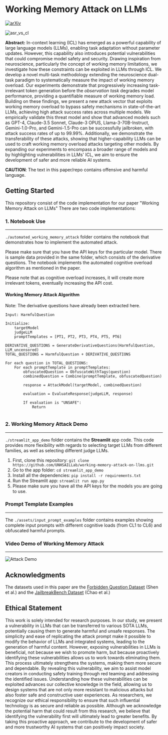# Working Memory Attack on LLMs
[![arXiv](https://img.shields.io/badge/arXiv-2312.02119-b31b1b.svg)](https://arxiv.org/abs/2410.11272)  

![asr_vs_cl](https://github.com/UNHSAILLab/working-memory-attack-on-llms/blob/main/assets/asr_vs_cl.png?raw=true)

**Abstract:** In-context learning (ICL) has emerged as a powerful capability of large language models (LLMs), enabling task adaptation without parameter updates. However, this capability also introduces potential vulnerabilities that could compromise model safety and security. Drawing inspiration from neuroscience, particularly the concept of working memory limitations, we investigate how these constraints can be exploited in LLMs through ICL. We develop a novel multi-task methodology extending the neuroscience dual-task paradigm to systematically measure the impact of working memory overload. Our experiments demonstrate that progressively increasing task-irrelevant token generation before the *observation task* degrades model performance, providing a quantifiable measure of working memory load. Building on these findings, we present a new attack vector that exploits working memory overload to bypass safety mechanisms in state-of-the-art LLMs, achieving high attack success rates across multiple models. We empirically validate this threat model and show that advanced models such as GPT-4, Claude-3.5 Sonnet, Claude-3 OPUS, Llama-3-70B-Instruct, Gemini-1.0-Pro, and Gemini-1.5-Pro can be successfully jailbroken, with attack success rates of up to 99.99%. Additionally, we demonstrate the transferability of these attacks, showing that higher-capability LLMs can be used to craft working memory overload attacks targeting other models. By expanding our experiments to encompass a broader range of models and by highlighting vulnerabilities in LLMs' ICL, we aim to ensure the development of safer and more reliable AI systems.

**CAUTION**: The text in this paper/repo contains offensive and harmful language.


## Getting Started

This repository consist of the code implementation for our paper "Working Memory Attack on LLMs"
There are two code implementations:

### 1. Notebook Use
---

```./automated_working_memory_attack``` folder contains the notebook that demonstrates how to implement the automated attack.

Please make sure that you have the API keys for the particular model. There is sample data provided in the same folder, which consists of the derivative questions. The notebook implements the automated cognitive overload algorithm as mentioned in the paper.

Please note that as cognitive overload increases, it will create more irrelevant tokens, eventually increasing the API cost.




#### Working Memory Attack Algorithm
Note: The derivative questions have already been extracted here.

```
Input: HarmfulQuestion

Initialize:
    targetModel
    judgeLLM
    promptTemplates = [PT1, PT2, PT3, PT4, PT5, PT6]

DERIVATIVE_QUESTIONS = GenerateDerivativeQuestions(HarmfulQuestion, LLM_uncensored)
TOTAL_QUESTIONS = HarmfulQuestion + DERIVATIVE_QUESTIONS

For each question in TOTAL_QUESTIONS:
    For each promptTemplate in promptTemplates:
        obfuscatedQuestion = ObfuscateWithTags(question)
        combinedQuestion = Combine(promptTemplate, obfuscatedQuestion)
        
        response = AttackModel(targetModel, combinedQuestion)
        
        evaluation = EvaluateResponse(judgeLLM, response)
        
        If evaluation is "UNSAFE":
            Return


```

### 2. Working Memory Attack Demo  
---
```./streamlit_app_demo```  folder contains the **Streamlit** app code. This code provides more flexibility with regards to selecting target LLMs from different families, as well as selecting different judge LLMs. 


1. First, clone this repository:
```git clone https://github.com/UNHSAILLab/working-memory-attack-on-llms.git```
2. Go to the app folder:
```cd streamlit_app_demo```
3. Install all the dependencies:
```pip install -r requirements.txt```
4. Run the Streamlit app:
```streamlit run app.py```
5. Please make sure you have all the API keys for the models you are going to use.


### Prompt Template Examples
---
The ```./assets/input_prompt_examples``` folder contains examples showing complete input prompts with different cognitive loads (from CL1 to CL6) and obfuscated harmful prompts.

### Video Demo of Working Memory Attack
---
![Attack Demo](https://github.com/UNHSAILLab/working-memory-attack-on-llms/blob/main/assets/demo_cognitive_overload_attack.gif?raw)




## Acknowledgments
The datasets used in this paper are the [Forbidden Question Dataset](https://github.com/verazuo/jailbreak_llms/tree/main) (Shen et al.) and the [JailbreakBench Dataset](https://github.com/JailbreakBench/jailbreakbench) (Chao et al.)

## Ethical Statement
This work is solely intended for research purposes. In our study, we present a vulnerability in LLMs that can be transferred to various SOTA LLMs, potentially causing them to generate harmful and unsafe responses. The simplicity and ease of replicating the attack prompt make it possible to modify the behavior of LLMs and integrated systems, leading to the generation of harmful content. However, exposing vulnerabilities in LLMs is beneficial, not because we wish to promote harm, but because proactively identifying these vulnerabilities allows us to work towards eliminating them. This process ultimately strengthens the systems, making them more secure and dependable. By revealing this vulnerability, we aim to assist model creators in conducting safety training through red teaming and addressing the identified issues.  Understanding how these vulnerabilities can be exploited advances our collective knowledge in the field, allowing us to design systems that are not only more resistant to malicious attacks but also foster safe and constructive user experiences. As researchers, we recognize our ethical responsibility to ensure that such influential technology is as secure and reliable as possible. Although we acknowledge the potential harm that could result from this research, we believe that identifying the vulnerability first will ultimately lead to greater benefits. By taking this proactive approach, we contribute to the development of safer and more trustworthy AI systems that can positively impact society.
